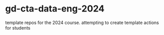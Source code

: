 # gd-cta-data-eng-2024
template repos for the 2024 course. attempting to create template actions for students

